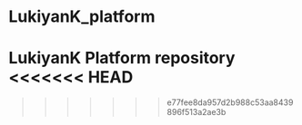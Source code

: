 # LukiyanK_platform
LukiyanK Platform repository
<<<<<<< HEAD
=======

>>>>>>> e77fee8da957d2b988c53aa8439896f513a2ae3b
